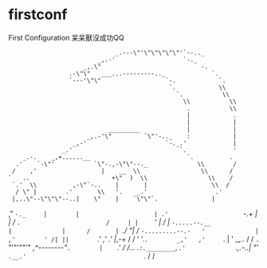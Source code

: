 # firstconf
First Configuration
呆呆獸沒成功QQ

                                  _.---\"'\"\"\"\"\"'`--.._
                             _,.-'                   `-._
                         _,.\"                            -.
                     .-\"\"   ___...---------.._             `.
                     `---'\"\"                  `-.            `.
                                                 `.            \\
                                                   `.           \\
                                                     \\           \\
                                                      .           \\
                                                      |            .
                                                      |            |
                                _________             |            |
                          _,.-'\"         `\"'-.._    :            |
                      _,-'                      `-._.'             |
                   _.'                              `.             '
        _.-.    _,+......__                           `.          .
      .'    `-\"'           `\"-.,-\"\"--._              \\        /
     /    ,'                  |    __  \\                 \\      /
    `   ..                       +\"  )  \\                 \\    /
     `.'  \\          ,-\"`-..    |       |                  \\  /
      / \" |        .'       \\   '.    _.'                   .'
     |,..\"--\"\"\"--..|    \"    |    `\"\"`.               |
   ,\"               `-._     |        |                     |
 .'                     `-._+         |                     |
/                           `.                        /     |
|    `     '                  |                      /      |
`-.....--.__                  |              |      /       |
   `./ \"| / `-.........--.-   '              |    ,'        '
     /| ||        `.'  ,'   .'               |_,-+         /
    / ' '.`.        _,'   ,'     `.          |   '   _,.. /
   /   `.  `\"'\"'\"\"'\"   _,^--------\"`.        |    `.'_  _/
  /... _.`:.________,.'              `._,.-..|        \"'
 `.__.'                                 `._  /
                                           \/
